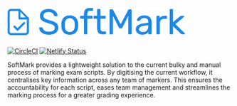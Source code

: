 <h1>
  <img src="softmark-logo.svg" alt="SoftMark " width="400" />
</h1>

[![CircleCI](https://circleci.com/gh/shawnkoh/SoftMark.svg?style=svg)](https://circleci.com/gh/shawnkoh/SoftMark)
[![Netlify Status](https://api.netlify.com/api/v1/badges/712bbd19-a823-461e-a68c-4df4522672a5/deploy-status)](https://app.netlify.com/sites/softmark/deploys)

SoftMark provides a lightweight solution to the current bulky and manual process of marking exam scripts. By digitising the current workflow, it centralises key information across any team of markers. This ensures the accountability for each script, eases team management and streamlines the marking process for a greater grading experience.
